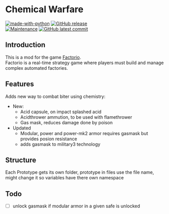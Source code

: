 # Chemical Warfare
[![made-with-python](https://img.shields.io/badge/Made%20with-Lua-13008F.svg)](https://www.lua.org/)
 [![GitHub release](https://img.shields.io/github/release/Redart15/chemical-warfare)](https://GitHub.com/Redart15/chemical-warfare/releases/)\
[![Maintenance](https://img.shields.io/badge/Maintained%3F-yes-green.svg)](https://GitHub.com/Redart15/chemical-warfare/graphs/commit-activity)
[![GitHub latest commit](https://badgen.net/github/last-commit/Redart15/chemical-warfare)](https://GitHub.com/Redart15/chemical-warfare/commit/)

## Introduction
This is a mod for the game [Factorio](https://store.steampowered.com/app/427520/Factorio/).\
Factorio is a real-time strategy game where players must build and manage complex automated factories.

## Features
Adds new way to combat biter using chemistry:
- New:
    - Acid capsule, on impact splashed acid
    - Acidthrower ammution, to be used with flamethrower
    - Gas mask, reduces damage done by poison
- Updated
    - Modular, power and power-mk2 armor requires gasmask but provides posion resistance
    - adds gasmask to military3 technology

## Structure
Each Prototype gets its own folder, prototype in files use the file name, might change it so variables have there own namespace


## Todo
- [ ] unlock gasmask if modular armor in a given safe is unlocked
